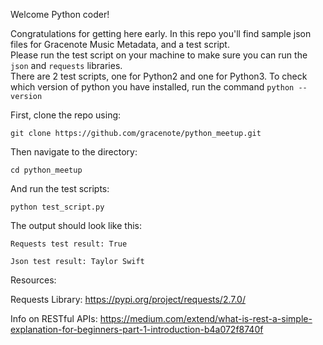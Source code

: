 Welcome Python coder! 

Congratulations for getting here early. In this repo you'll find sample json files for Gracenote Music Metadata, and a test script.  
Please run the test script on your machine to make sure you can run the `json` and `requests` libraries.  
There are 2 test scripts, one for Python2 and one for Python3.  To check which version of python you have installed, run the command `python --version`

First, clone the repo using:

`git clone https://github.com/gracenote/python_meetup.git`

Then navigate to the directory:

`cd python_meetup`

And run the test scripts:

`python test_script.py`

The output should look like this:

`Requests test result: True`

`Json test result: Taylor Swift`

Resources:

Requests Library: https://pypi.org/project/requests/2.7.0/

Info on RESTful APIs: https://medium.com/extend/what-is-rest-a-simple-explanation-for-beginners-part-1-introduction-b4a072f8740f
